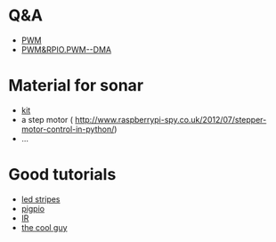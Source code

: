 # Q&A
* [PWM](http://raspberrypi.stackexchange.com/questions/298/can-i-use-the-gpio-for-pulse-width-modulation-pwm)
* [PWM&RPIO.PWM--DMA](https://www.raspberrypi.org/forums/viewtopic.php?f=44&t=36572)

# Material for sonar
* [kit]( http://www.amazon.de/Sunfounder-Raspberry-Extension-H-Bridge-7-Segment/dp/B00P2E9W30/ref=pd_sim_147_4?ie=UTF8&refRID=15QJBQ62GA3G2ZCMQS0M&dpID=61VKzdnT6RL&dpSrc=sims&preST=_AC_UL160_SR160%2C160_)
* a step motor ( http://www.raspberrypi-spy.co.uk/2012/07/stepper-motor-control-in-python/)
* ...

# Good tutorials 
* [led stripes]( http://popoklopsi.github.io/RaspberryPi-LedStrip/#/ )
* [pigpio ]( http://abyz.co.uk/rpi/pigpio/index.html)
* [ IR ]( http://www.modmypi.com/blog/tutorials/raspberry-pis-remotes-ir-receivers)
* [ the cool guy](http://www.gperco.com/2015/06/hex-come-on-and-slam.html)

